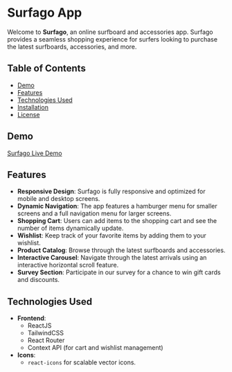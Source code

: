 # Surfago App

Welcome to **Surfago**, an online surfboard and accessories app. Surfago provides a seamless shopping experience for surfers looking to purchase the latest surfboards, accessories, and more.

## Table of Contents

- [Demo](#demo)
- [Features](#features)
- [Technologies Used](#technologies-used)
- [Installation](#installation)
- [License](#license)

## Demo

[Surfago Live Demo](https://surfago-app.com)

## Features

- **Responsive Design**: Surfago is fully responsive and optimized for mobile and desktop screens.
- **Dynamic Navigation**: The app features a hamburger menu for smaller screens and a full navigation menu for larger screens.
- **Shopping Cart**: Users can add items to the shopping cart and see the number of items dynamically update.
- **Wishlist**: Keep track of your favorite items by adding them to your wishlist.
- **Product Catalog**: Browse through the latest surfboards and accessories.
- **Interactive Carousel**: Navigate through the latest arrivals using an interactive horizontal scroll feature.
- **Survey Section**: Participate in our survey for a chance to win gift cards and discounts.

## Technologies Used

- **Frontend**:
  - ReactJS
  - TailwindCSS
  - React Router
  - Context API (for cart and wishlist management)
- **Icons**:
  - `react-icons` for scalable vector icons.

